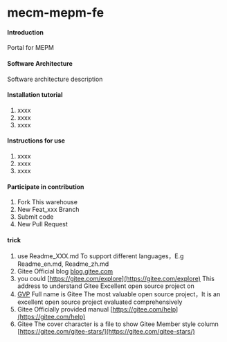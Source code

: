 # mecm-mepm-fe

#### Introduction
Portal for MEPM

#### Software Architecture
Software architecture description


#### Installation tutorial

1.  xxxx
2.  xxxx
3.  xxxx

#### Instructions for use

1.  xxxx
2.  xxxx
3.  xxxx

#### Participate in contribution

1.  Fork This warehouse
2.  New Feat_xxx Branch
3.  Submit code
4.  New Pull Request


#### trick

1.  use Readme\_XXX.md To support different languages，E.g Readme\_en.md, Readme\_zh.md
2.  Gitee Official blog [blog.gitee.com](https://blog.gitee.com)
3.  you could [https://gitee.com/explore](https://gitee.com/explore) This address to understand Gitee Excellent open source project on
4.  [GVP](https://gitee.com/gvp) Full name is Gitee The most valuable open source project，It is an excellent open source project evaluated comprehensively
5.  Gitee Officially provided manual [https://gitee.com/help](https://gitee.com/help)
6.  Gitee The cover character is a file to show Gitee Member style column [https://gitee.com/gitee-stars/](https://gitee.com/gitee-stars/)
